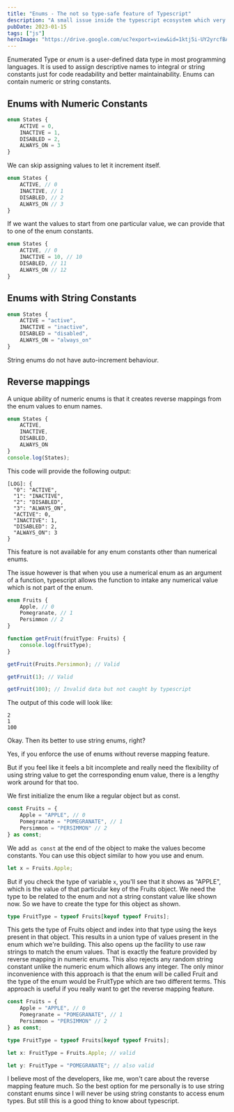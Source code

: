 ```yaml
---
title: "Enums - The not so type-safe feature of Typescript"
description: "A small issue inside the typescript ecosystem which very few people notice."
pubDate: 2023-01-15
tags: ["js"]
heroImage: "https://drive.google.com/uc?export=view&id=1ktj5i-UY2yrcfBAdBVC1d2-YfTN7ALCS"
---
```

Enumerated Type or *enum* is a user-defined data type in most programming languages.
It is used to assign descriptive names to integral or string constants just for 
code readability and better maintainability. Enums can contain numeric or string constants.

## Enums with Numeric Constants
```typescript
enum States {
    ACTIVE = 0,
    INACTIVE = 1,
    DISABLED = 2,
    ALWAYS_ON = 3
}
```
We can skip assigning values to let it increment itself.
```typescript
enum States {
    ACTIVE, // 0
    INACTIVE, // 1
    DISABLED, // 2
    ALWAYS_ON // 3
}
```
If we want the values to start from one particular value, we can provide that to 
one of the enum constants.
```typescript
enum States {
    ACTIVE, // 0
    INACTIVE = 10, // 10
    DISABLED, // 11
    ALWAYS_ON // 12
}
```

## Enums with String Constants
```typescript
enum States {
    ACTIVE = "active",
    INACTIVE = "inactive",
    DISABLED = "disabled",
    ALWAYS_ON = "always_on"
}
```
String enums do not have auto-increment behaviour.

## Reverse mappings
A unique ability of numeric enums is that it creates reverse mappings from the 
enum values to enum names.
```typescript
enum States {
    ACTIVE,
    INACTIVE,
    DISABLED,
    ALWAYS_ON
}
console.log(States);
```
This code will provide the following output:
```
[LOG]: {
  "0": "ACTIVE",
  "1": "INACTIVE",
  "2": "DISABLED",
  "3": "ALWAYS_ON",
  "ACTIVE": 0,
  "INACTIVE": 1,
  "DISABLED": 2,
  "ALWAYS_ON": 3
}
```
This feature is not available for any enum constants other than numerical enums.

The issue however is that when you use a numerical enum as an argument of a function, 
typescript allows the function to intake any numerical value which is not part of the 
enum.
```typescript
enum Fruits {
    Apple, // 0
    Pomegranate, // 1
    Persimmon // 2
}

function getFruit(fruitType: Fruits) {
    console.log(fruitType);
}

getFruit(Fruits.Persimmon); // Valid

getFruit(1); // Valid

getFruit(100); // Invalid data but not caught by typescript
```
The output of this code will look like:
```
2
1
100
```

Okay. Then its better to use string enums, right?

Yes, if you enforce the use of enums without reverse mapping feature.

But if you feel like it feels a bit incomplete and really need the flexibility 
of using string value to get the corresponding enum value, there is a lengthy 
work around for that too.

We first initialize the enum like a regular object but as const.
```typescript
const Fruits = {
    Apple = "APPLE", // 0
    Pomegranate = "POMEGRANATE", // 1
    Persimmon = "PERSIMMON" // 2
} as const;
```
We add `as const` at the end of the object to make the values become constants.
You can use this object similar to how you use and enum.
```typescript
let x = Fruits.Apple;
```
But if you check the type of variable `x`, you'll see that it shows as "APPLE", 
which is the value of that particular key of the Fruits object. We need the type 
to be related to the enum and not a string constant value like shown now.
So we have to create the type for this object as shown.
```typescript
type FruitType = typeof Fruits[keyof typeof Fruits];
```
This gets the type of Fruits object and index into that type using the keys present 
in that object. This results in a union type of values present in the enum which we're
building. This also opens up the facility to use raw strings to match the enum values.
That is exactly the feature provided by reverse mapping in numeric enums. This also rejects 
any random string constant unlike the numeric enum which allows any integer.
The only minor inconvenience with this approach is that the enum will be called Fruit and
the type of the enum would be FruitType which are two different terms. 
This approach is useful if you really want to get the reverse mapping feature. 
```typescript
const Fruits = {
    Apple = "APPLE", // 0
    Pomegranate = "POMEGRANATE", // 1
    Persimmon = "PERSIMMON" // 2
} as const;

type FruitType = typeof Fruits[keyof typeof Fruits];

let x: FruitType = Fruits.Apple; // valid

let y: FruitType = "POMEGRANATE"; // also valid
```

I believe most of the developers, like me, won't care about the reverse mapping feature much.
So the best option for me personally is to use string constant enums since I will 
never be using string constants to access enum types. But still this is a good thing 
to know about typescript.
